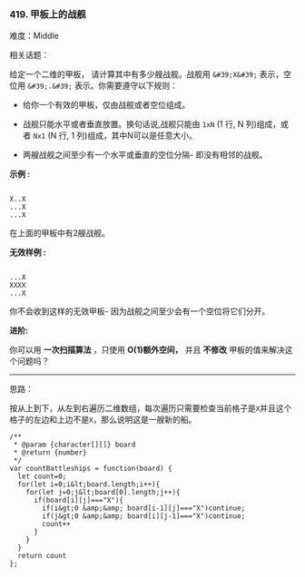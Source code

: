 ### 419. 甲板上的战舰

难度：Middle

相关话题：

给定一个二维的甲板， 请计算其中有多少艘战舰。战舰用 `&#39;X&#39;` 表示，空位用 `&#39;.&#39;` 表示。你需要遵守以下规则：





* 给你一个有效的甲板，仅由战舰或者空位组成。

* 战舰只能水平或者垂直放置。换句话说,战舰只能由 `1xN`  (1 行, N 列)组成，或者 `Nx1`  (N 行, 1 列)组成，其中N可以是任意大小。

* 两艘战舰之间至少有一个水平或垂直的空位分隔- 即没有相邻的战舰。





 **示例 :** 





```

X..X
...X
...X

```

在上面的甲板中有2艘战舰。



 **无效样例 :** 





```

...X
XXXX
...X

```

你不会收到这样的无效甲板- 因为战舰之间至少会有一个空位将它们分开。



 **进阶:** 



你可以用 **一次扫描算法** ，只使用 **O(1)额外空间，** 并且 **不修改** 甲板的值来解决这个问题吗？




-----

思路：

按从上到下，从左到右遍历二维数组，每次遍历只需要检查当前格子是`X`并且这个格子的左边和上边不是`X`，那么说明这是一艘新的船。


```
/**
 * @param {character[][]} board
 * @return {number}
 */
var countBattleships = function(board) {
  let count=0;
  for(let i=0;i&lt;board.length;i++){
    for(let j=0;j&lt;board[0].length;j++){
      if(board[i][j]==="X"){
        if(i&gt;0 &amp;&amp; board[i-1][j]==="X")continue;
        if(j&gt;0 &amp;&amp; board[i][j-1]==="X")continue;
        count++
      }
    }
  }
  return count
};



```

